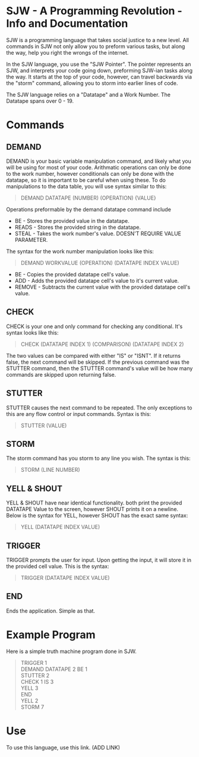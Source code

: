 # SJW - A Programming Revolution - Info and Documentation

SJW is a programming language that takes social justice to a new level. All commands in SJW not only allow you to preform various tasks, but along the way, help you right the wrongs of the internet.  
  
In the SJW language, you use the "SJW Pointer". The pointer represents an SJW, and interprets your code going down, preforming SJW-ian tasks along the way. It starts at the top of your code, however, can travel backwards via the "storm" command, allowing you to storm into earlier lines of code.
  
The SJW language relies on a "Datatape" and a Work Number. The Datatape spans over 0 - 19.
# Commands
## DEMAND
DEMAND is your basic variable manipulation command, and likely what you will be using for most of your code. Arithmatic operations can only be done to the work number, however conditionals can only be done with the datatape, so it is important to be careful when using these. To do manipulations to the data table, you will use syntax similar to this:
> DEMAND DATATAPE (NUMBER) (OPERATION) {VALUE}

Operations preformable by the demand datatape command include
- BE - Stores the provided value in the datatape.
- READS - Stores the provided string in the datatape.
- STEAL - Takes the work number's value. DOESN'T REQUIRE VALUE PARAMETER.

The syntax for the work number manipulation looks like this:
> DEMAND WORKVALUE (OPERATION) (DATATAPE INDEX VALUE)

- BE - Copies the provided datatape cell's value.
- ADD - Adds the provided datatape cell's value to it's current value.
- REMOVE - Subtracts the current value with the provided datatape cell's value.

## CHECK
CHECK is your one and only command for checking any conditional. It's syntax looks like this:
> CHECK (DATATAPE INDEX 1) (COMPARISON) (DATATAPE INDEX 2)

The two values can be compared with either "IS" or "ISNT". If it returns false, the next command will be skipped. If the previous command was the STUTTER command, then the STUTTER command's value will be how many commands are skipped upon returning false.

## STUTTER
STUTTER causes the next command to be repeated. The only exceptions to this are any flow control or input commands. Syntax is this:
> STUTTER (VALUE)

## STORM
The storm command has you storm to any line you wish. The syntax is this:
> STORM (LINE NUMBER)

## YELL & SHOUT
YELL & SHOUT have near identical functionality. both print the provided DATATAPE Value to the screen, however SHOUT prints it on a newline. Below is the syntax for YELL, however SHOUT has the exact same syntax:
> YELL (DATATAPE INDEX VALUE)

## TRIGGER
TRIGGER prompts the user for input. Upon getting the input, it will store it in the provided cell value. This is the syntax:
> TRIGGER (DATATAPE INDEX VALUE)

## END
Ends the application. Simple as that.

# Example Program
Here is a simple truth machine program done in SJW.
> TRIGGER 1  
> DEMAND DATATAPE 2 BE 1  
> STUTTER 2  
> CHECK 1 IS 3  
> YELL 3  
> END  
> YELL 2  
> STORM 7  

# Use
To use this language, use this link. (ADD LINK)
